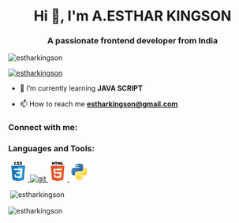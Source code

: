 <h1 align="center">Hi 👋, I'm A.ESTHAR KINGSON</h1>
<h3 align="center">A passionate frontend developer from India</h3>

<p align="left"> <img src="https://komarev.com/ghpvc/?username=estharkingson&label=Profile%20views&color=0e75b6&style=flat" alt="estharkingson" /> </p>

<p align="left"> <a href="https://github.com/ryo-ma/github-profile-trophy"><img src="https://github-profile-trophy.vercel.app/?username=estharkingson" alt="estharkingson" /></a> </p>

- 🌱 I’m currently learning **JAVA SCRIPT**

- 📫 How to reach me **estharkingson@gmail.com**

<h3 align="left">Connect with me:</h3>
<p align="left">
</p>

<h3 align="left">Languages and Tools:</h3>
<p align="left"> <a href="https://www.w3schools.com/css/" target="_blank" rel="noreferrer"> <img src="https://raw.githubusercontent.com/devicons/devicon/master/icons/css3/css3-original-wordmark.svg" alt="css3" width="40" height="40"/> </a> <a href="https://git-scm.com/" target="_blank" rel="noreferrer"> <img src="https://www.vectorlogo.zone/logos/git-scm/git-scm-icon.svg" alt="git" width="40" height="40"/> </a> <a href="https://www.w3.org/html/" target="_blank" rel="noreferrer"> <img src="https://raw.githubusercontent.com/devicons/devicon/master/icons/html5/html5-original-wordmark.svg" alt="html5" width="40" height="40"/> </a> <a href="https://www.python.org" target="_blank" rel="noreferrer"> <img src="https://raw.githubusercontent.com/devicons/devicon/master/icons/python/python-original.svg" alt="python" width="40" height="40"/> </a> </p>

<p>&nbsp;<img align="center" src="https://github-readme-stats.vercel.app/api?username=estharkingson&show_icons=true&locale=en" alt="estharkingson" /></p>

<p><img align="center" src="https://github-readme-streak-stats.herokuapp.com/?user=estharkingson&" alt="estharkingson" /></p>
